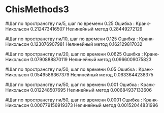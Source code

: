 # ChisMethods3

#Шаг по пространству пи/5, шаг по времени 0.25
Ошибка :
Кранк-Никольсон 0.212473416507
Нелинейный метод 0.28449272129

#Шаг по пространству пи/10, шаг по времени 0.125
Ошибка :
Кранк-Никольсон 0.123076907981
Нелинейный метод 0.162129817032

#Шаг по пространству пи/20, шаг по времени 0.0625
Ошибка :
Кранк-Никольсон 0.0790888870119
Нелинейный метод 0.0966009075823

#Шаг по пространству пи/50, шаг по времени 0.05
Ошибка :
Кранк-Никольсон 0.0549586367379
Нелинейный метод 0.0633644238375

#Шаг по пространству пи/50, шаг по времени 0.001
Ошибка :
Кранк-Никольсон 0.012248507695
Нелинейный метод 0.00684937133606

#Шаг по пространству пи/50, шаг по времени 0.0001
Ошибка :
Кранк-Никольсон 0.000779156919373
Нелинейный метод 0.00152044831996


